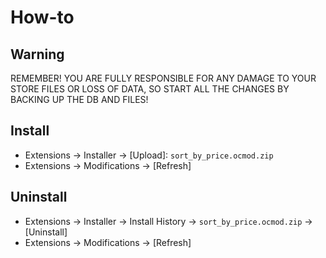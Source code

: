 # How-to

## Warning
REMEMBER! YOU ARE FULLY RESPONSIBLE FOR ANY DAMAGE TO YOUR STORE FILES OR LOSS OF DATA, SO START ALL THE CHANGES BY BACKING UP THE DB AND FILES!

## Install
* Extensions → Installer → [Upload]: `sort_by_price.ocmod.zip`
* Extensions → Modifications → [Refresh]

## Uninstall
* Extensions → Installer → Install History → `sort_by_price.ocmod.zip` → [Uninstall]
* Extensions → Modifications → [Refresh]

